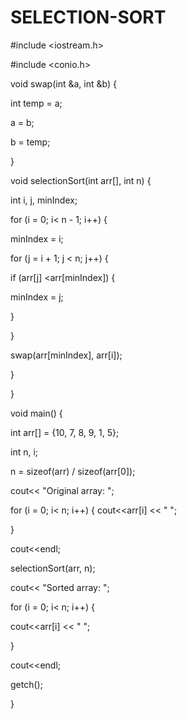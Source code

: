 # SELECTION-SORT
#include <iostream.h> 

#include <conio.h> 

void swap(int &a, int &b) { 

int temp = a; 

a = b; 

b = temp; 

} 

void selectionSort(int arr[], int n) { 

int i, j, minIndex; 

for (i = 0; i< n - 1; i++) { 

minIndex = i; 

for (j = i + 1; j < n; j++) { 

if (arr[j] <arr[minIndex]) { 

minIndex = j; 

} 

} 

swap(arr[minIndex], arr[i]); 

} 

} 

void main() { 

int arr[] = {10, 7, 8, 9, 1, 5}; 

int n, i; 

n = sizeof(arr) / sizeof(arr[0]); 

cout<< "Original array: "; 

for (i = 0; i< n; i++) {
cout<<arr[i] << " "; 

} 

cout<<endl; 

selectionSort(arr, n); 

cout<< "Sorted array: "; 

for (i = 0; i< n; i++) { 

cout<<arr[i] << " "; 

} 

cout<<endl; 

getch(); 

}
